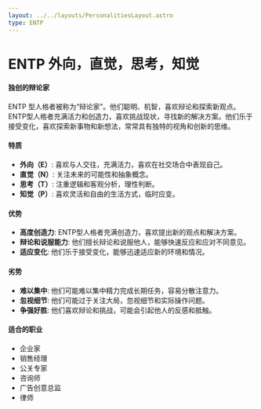 ```yaml
---
layout: ../../layouts/PersonalitiesLayout.astro
type: ENTP
---
```

# ENTP 外向，直觉，思考，知觉

#### 独创的辩论家
ENTP 型人格者被称为“辩论家”。他们聪明、机智，喜欢辩论和探索新观点。ENTP型人格者充满活力和创造力，喜欢挑战现状，寻找新的解决方案。他们乐于接受变化，喜欢探索新事物和新想法，常常具有独特的视角和创新的思维。

#### 特质
- **外向（E）**: 喜欢与人交往，充满活力，喜欢在社交场合中表现自己。
- **直觉（N）**: 关注未来的可能性和抽象概念。
- **思考（T）**: 注重逻辑和客观分析，理性判断。
- **知觉（P）**: 喜欢灵活和自由的生活方式，临时应变。

#### 优势
- **高度创造力**: ENTP型人格者充满创造力，喜欢提出新的观点和解决方案。
- **辩论和说服能力**: 他们擅长辩论和说服他人，能够快速反应和应对不同意见。
- **适应变化**: 他们乐于接受变化，能够迅速适应新的环境和情况。

#### 劣势
- **难以集中**: 他们可能难以集中精力完成长期任务，容易分散注意力。
- **忽视细节**: 他们可能过于关注大局，忽视细节和实际操作问题。
- **争强好胜**: 他们喜欢辩论和挑战，可能会引起他人的反感和抵触。

#### 适合的职业
- 企业家
- 销售经理
- 公关专家
- 咨询师
- 广告创意总监
- 律师